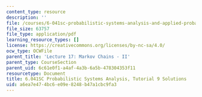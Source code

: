 ```yaml
---
content_type: resource
description: ''
file: /courses/6-041sc-probabilistic-systems-analysis-and-applied-probability-fall-2013/a6ea7e474bc6e09e8248b47a1cbc9fa3_MIT6_041SCF13_tut09_sol.pdf
file_size: 63757
file_type: application/pdf
learning_resource_types: []
license: https://creativecommons.org/licenses/by-nc-sa/4.0/
ocw_type: OCWFile
parent_title: 'Lecture 17: Markov Chains - II'
parent_type: CourseSection
parent_uid: 6c61e0f1-a4af-4a3b-6a5b-478304353f11
resourcetype: Document
title: 6.041SC Probabilistic Systems Analysis, Tutorial 9 Solutions
uid: a6ea7e47-4bc6-e09e-8248-b47a1cbc9fa3
---
```

